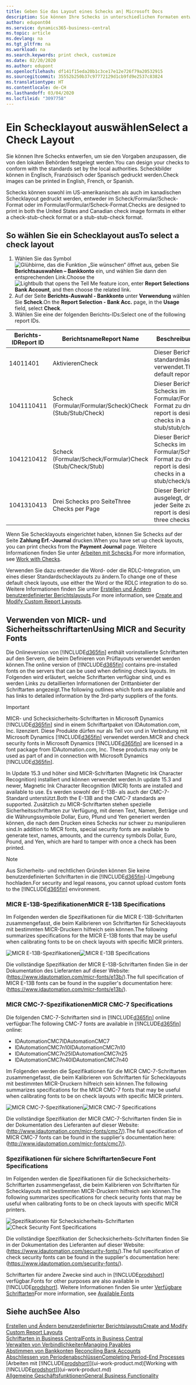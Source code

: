 ```yaml
---
title: Geben Sie das Layout eines Schecks an| Microsoft Docs
description: Sie können Ihre Schecks in unterschiedlichen Formaten entwerfen und drucken, um Standards zu entsprechen.
author: edupont04
ms.service: dynamics365-business-central
ms.topic: article
ms.devlang: na
ms.tgt_pltfrm: na
ms.workload: na
ms.search.keywords: print check, customize
ms.date: 02/20/2020
ms.author: edupont
ms.openlocfilehash: df141f15eda20b1c3ce17e12e726f79a20532915
ms.sourcegitcommit: 35552b250b37c97772129d1cb9fd9e2537c83824
ms.translationtype: HT
ms.contentlocale: de-CH
ms.lasthandoff: 03/04/2020
ms.locfileid: "3097758"
---
```

# <a name="select-a-check-layout"></a><span data-ttu-id="b05f1-103">Ein Schecklayout auswählen</span><span class="sxs-lookup"><span data-stu-id="b05f1-103">Select a Check Layout</span></span>
<span data-ttu-id="b05f1-104">Sie können Ihre Schecks entwerfen, um sie den Vorgaben anzupassen, die von den lokalen Behörden festgelegt werden.</span><span class="sxs-lookup"><span data-stu-id="b05f1-104">You can design your checks to conform with the standards set by the local authorities.</span></span> <span data-ttu-id="b05f1-105">Scheckbilder können in Englisch, Französisch oder Spanisch gedruckt werden.</span><span class="sxs-lookup"><span data-stu-id="b05f1-105">Check images can be printed in English, French, or Spanish.</span></span>

<span data-ttu-id="b05f1-106">Schecks können sowohl im US-amerikanischen als auch im kanadischen Schecklayout gedruckt werden, entweder im Scheck/Formular/Scheck-Format oder im Formular/Formular/Scheck-Format.</span><span class="sxs-lookup"><span data-stu-id="b05f1-106">Checks are designed to print in both the United States and Canadian check image formats in either a check-stub-check format or a stub-stub-check format.</span></span>

## <a name="to-select-a-check-layout"></a><span data-ttu-id="b05f1-107">So wählen Sie ein Schecklayout aus</span><span class="sxs-lookup"><span data-stu-id="b05f1-107">To select a check layout</span></span>
1. <span data-ttu-id="b05f1-108">Wählen Sie das Symbol ![Glühbirne, das die Funktion „Sie wünschen“ öffnet](media/ui-search/search_small.png "Tell Me-Funktion") aus, geben Sie **Berichtsauswahlen – Bankkonto** ein, und wählen Sie dann den entsprechenden Link.</span><span class="sxs-lookup"><span data-stu-id="b05f1-108">Choose the ![Lightbulb that opens the Tell Me feature](media/ui-search/search_small.png "Tell me what you want to do") icon, enter **Report Selections Bank Account**, and then choose the related link.</span></span>
2. <span data-ttu-id="b05f1-109">Auf der Seite **Berichts-Auswahl - Bankkonto** unter **Verwendung** wählen Sie **Scheck**.</span><span class="sxs-lookup"><span data-stu-id="b05f1-109">On the **Report Selection - Bank Acc.** page, in the **Usage** field, select **Check**.</span></span>
3. <span data-ttu-id="b05f1-110">Wählen Sie eine der folgenden Berichts-IDs:</span><span class="sxs-lookup"><span data-stu-id="b05f1-110">Select one of the following report IDs.</span></span>

| <span data-ttu-id="b05f1-111">Berichts-ID</span><span class="sxs-lookup"><span data-stu-id="b05f1-111">Report ID</span></span> | <span data-ttu-id="b05f1-112">Berichtsname</span><span class="sxs-lookup"><span data-stu-id="b05f1-112">Report Name</span></span> | <span data-ttu-id="b05f1-113">Beschreibung</span><span class="sxs-lookup"><span data-stu-id="b05f1-113">Description</span></span> |
| --- | --- | --- |
| <span data-ttu-id="b05f1-114">1401</span><span class="sxs-lookup"><span data-stu-id="b05f1-114">1401</span></span> |<span data-ttu-id="b05f1-115">Aktivieren</span><span class="sxs-lookup"><span data-stu-id="b05f1-115">Check</span></span> |<span data-ttu-id="b05f1-116">Dieser Bericht wird standardmässig verwendet.</span><span class="sxs-lookup"><span data-stu-id="b05f1-116">This is the default report.</span></span> |
| <span data-ttu-id="b05f1-117">10411</span><span class="sxs-lookup"><span data-stu-id="b05f1-117">10411</span></span> |<span data-ttu-id="b05f1-118">Scheck (Formular/Formular/Scheck)</span><span class="sxs-lookup"><span data-stu-id="b05f1-118">Check (Stub/Stub/Check)</span></span> |<span data-ttu-id="b05f1-119">Dieser Bericht dient dazu, Schecks im Formular/Formular/Scheck-Format zu drucken.</span><span class="sxs-lookup"><span data-stu-id="b05f1-119">This report is designed to print checks in a stub/stub/check format.</span></span> |
| <span data-ttu-id="b05f1-120">10412</span><span class="sxs-lookup"><span data-stu-id="b05f1-120">10412</span></span> |<span data-ttu-id="b05f1-121">Scheck (Formular/Scheck/Formular)</span><span class="sxs-lookup"><span data-stu-id="b05f1-121">Check (Stub/Check/Stub)</span></span> |<span data-ttu-id="b05f1-122">Dieser Bericht dient dazu, Schecks im Formular/Scheck/Formular-Format zu drucken.</span><span class="sxs-lookup"><span data-stu-id="b05f1-122">This report is designed to print checks in a stub/check/stub format.</span></span> |
| <span data-ttu-id="b05f1-123">10413</span><span class="sxs-lookup"><span data-stu-id="b05f1-123">10413</span></span> |<span data-ttu-id="b05f1-124">Drei Schecks pro Seite</span><span class="sxs-lookup"><span data-stu-id="b05f1-124">Three Checks per Page</span></span> |<span data-ttu-id="b05f1-125">Dieser Bericht ist dafür ausgelegt, drei Schecks auf jeder Seite zu drucken.</span><span class="sxs-lookup"><span data-stu-id="b05f1-125">This report is designed to print three checks on each page.</span></span> |

<span data-ttu-id="b05f1-126">Wenn Sie Schecklayouts eingerichtet haben, können Sie Schecks auf der Seite **Zahlung Erf.-Journal** drucken.</span><span class="sxs-lookup"><span data-stu-id="b05f1-126">When you have set up check layouts, you can print checks from the **Payment Journal** page.</span></span> <span data-ttu-id="b05f1-127">Weitere Informationen finden Sie unter [Arbeiten mit Schecks](payables-how-work-checks.md).</span><span class="sxs-lookup"><span data-stu-id="b05f1-127">For more information, see [Work with Checks](payables-how-work-checks.md).</span></span>

<span data-ttu-id="b05f1-128">Verwenden Sie dazu entweder die Word- oder die RDLC-Integration, um eines dieser Standardschecklayouts zu ändern.</span><span class="sxs-lookup"><span data-stu-id="b05f1-128">To change one of these default check layouts, use either the Word or the RDLC integration to do so.</span></span> <span data-ttu-id="b05f1-129">Weitere Informationen finden Sie unter [Erstellen und Ändern benutzerdefinierter Berichtslayouts](ui-how-create-custom-report-layout.md).</span><span class="sxs-lookup"><span data-stu-id="b05f1-129">For more information, see [Create and Modify Custom Report Layouts](ui-how-create-custom-report-layout.md).</span></span>

## <a name="using-micr-and-security-fonts"></a><span data-ttu-id="b05f1-130">Verwenden von MICR- und Sicherheitsschriftarten</span><span class="sxs-lookup"><span data-stu-id="b05f1-130">Using MICR and Security Fonts</span></span>
<span data-ttu-id="b05f1-131">Die Onlineversion von [!INCLUDE[d365fin](includes/d365fin_md.md)] enthält vorinstallierte Schriftarten auf den Servern, die beim Definieren von Prüflayouts verwendet werden können.</span><span class="sxs-lookup"><span data-stu-id="b05f1-131">The online version of [!INCLUDE[d365fin](includes/d365fin_md.md)] contains pre-installed fonts on the servers that can be used when defining check layouts.</span></span> <span data-ttu-id="b05f1-132">Im Folgenden wird erläutert, welche Schriftarten verfügbar sind, und es werden Links zu detaillierten Informationen der Drittanbieter der Schriftarten angezeigt.</span><span class="sxs-lookup"><span data-stu-id="b05f1-132">The following outlines which fonts are available and has links to detailed information by the 3rd-party suppliers of the fonts.</span></span>

> [!Important]
> <span data-ttu-id="b05f1-133">MICR- und Schecksicherheits-Schriftarten in Microsoft Dynamics [!INCLUDE[d365fin](includes/d365fin_md.md)] sind in einem Schriftartpaket von IDAutomation.com, Inc. lizenziert. Diese Produkte dürfen nur als Teil von und in Verbindung mit Microsoft Dynamics [!INCLUDE[d365fin](includes/d365fin_md.md)] verwendet werden.</span><span class="sxs-lookup"><span data-stu-id="b05f1-133">MICR and check security fonts in Microsoft Dynamics [!INCLUDE[d365fin](includes/d365fin_md.md)] are licensed in a font package from IDAutomation.com, Inc. These products may only be used as part of and in connection with Microsoft Dynamics [!INCLUDE[d365fin](includes/d365fin_md.md)].</span></span>

<span data-ttu-id="b05f1-134">In Update 15.3 und höher sind MICR-Schriftarten (Magnetic Ink Character Recognition) installiert und können verwendet werden.</span><span class="sxs-lookup"><span data-stu-id="b05f1-134">In update 15.3 and newer, Magnetic Ink Character Recognition (MICR) fonts are installed and available to use.</span></span> <span data-ttu-id="b05f1-135">Es werden sowohl der E-13B- als auch der CMC-7-Standard unterstützt.</span><span class="sxs-lookup"><span data-stu-id="b05f1-135">Both the E-13B and the CMC-7 standards are supported.</span></span> <span data-ttu-id="b05f1-136">Zusätzlich zu MICR-Schriftarten stehen spezielle Sicherheitsschriftarten zur Verfügung, mit denen Text, Namen, Beträge und die Währungssymbole Dollar, Euro, Pfund und Yen generiert werden können, die nach dem Drucken eines Schecks nur schwer zu manipulieren sind.</span><span class="sxs-lookup"><span data-stu-id="b05f1-136">In addition to MICR fonts, special security fonts are available to generate text, names, amounts, and the currency symbols Dollar, Euro, Pound, and Yen, which are hard to tamper with once a check has been printed.</span></span>

> [!NOTE]
> <span data-ttu-id="b05f1-137">Aus Sicherheits- und rechtlichen Gründen können Sie keine benutzerdefinierten Schriftarten in die [!INCLUDE[d365fin](includes/d365fin_md.md)]-Umgebung hochladen.</span><span class="sxs-lookup"><span data-stu-id="b05f1-137">For security and legal reasons, you cannot upload custom fonts to the [!INCLUDE[d365fin](includes/d365fin_md.md)] environment.</span></span>

### <a name="micr-e-13b-specifications"></a><span data-ttu-id="b05f1-138">MICR E-13B-Spezifikationen</span><span class="sxs-lookup"><span data-stu-id="b05f1-138">MICR E-13B Specifications</span></span>
<span data-ttu-id="b05f1-139">Im Folgenden werden die Spezifikationen für die MICR E-13B-Schriftarten zusammengefasst, die beim Kalibrieren von Schriftarten für Schecklayouts mit bestimmten MICR-Druckern hilfreich sein können.</span><span class="sxs-lookup"><span data-stu-id="b05f1-139">The following summarizes specifications for the MICR E-13B fonts that may be useful when calibrating fonts to be on check layouts with specific MICR printers.</span></span>

<span data-ttu-id="b05f1-140">![MICR E-13B-Spezifikationen](media/font_MICR_E-13B_Specifications.png "MICR E-13B-Spezifikationen")</span><span class="sxs-lookup"><span data-stu-id="b05f1-140">![MICR E-13B Specifications](media/font_MICR_E-13B_Specifications.png "MICR E-13B Specifications")</span></span>

<span data-ttu-id="b05f1-141">Die vollständige Spezifikation der MICR E-13B-Schriftarten finden Sie in der Dokumentation des Lieferanten auf dieser Website: (https://www.idautomation.com/micr-fonts/e13b/).</span><span class="sxs-lookup"><span data-stu-id="b05f1-141">The full specification of MICR E-13B fonts can be found in the supplier's documentation here: (https://www.idautomation.com/micr-fonts/e13b/).</span></span>

### <a name="micr-cmc-7-specifications"></a><span data-ttu-id="b05f1-142">MICR CMC-7-Spezifikationen</span><span class="sxs-lookup"><span data-stu-id="b05f1-142">MICR CMC-7 Specifications</span></span>
<span data-ttu-id="b05f1-143">Die folgenden CMC-7-Schriftarten sind in [!INCLUDE[d365fin](includes/d365fin_md.md)] online verfügbar:</span><span class="sxs-lookup"><span data-stu-id="b05f1-143">The following CMC-7 fonts are available in [!INCLUDE[d365fin](includes/d365fin_md.md)] online:</span></span>

- <span data-ttu-id="b05f1-144">IDAutomationCMC7</span><span class="sxs-lookup"><span data-stu-id="b05f1-144">IDAutomationCMC7</span></span>
- <span data-ttu-id="b05f1-145">IDAutomationCMC7n10</span><span class="sxs-lookup"><span data-stu-id="b05f1-145">IDAutomationCMC7n10</span></span>
- <span data-ttu-id="b05f1-146">IDAutomationCMC7n25</span><span class="sxs-lookup"><span data-stu-id="b05f1-146">IDAutomationCMC7n25</span></span>
-   <span data-ttu-id="b05f1-147">IDAutomationCMC7n40</span><span class="sxs-lookup"><span data-stu-id="b05f1-147">IDAutomationCMC7n40</span></span>

<span data-ttu-id="b05f1-148">Im Folgenden werden die Spezifikationen für die MICR CMC-7-Schriftarten zusammengefasst, die beim Kalibrieren von Schriftarten für Schecklayouts mit bestimmten MICR-Druckern hilfreich sein können.</span><span class="sxs-lookup"><span data-stu-id="b05f1-148">The following summarizes specifications for the MICR CMC-7 fonts that may be useful when calibrating fonts to be on check layouts with specific MICR printers.</span></span>

<span data-ttu-id="b05f1-149">![MICR CMC-7-Spezifikationen](media/font_MICR_CMC-7_Specifications.png "MICR CMC-7-Spezifikationen")</span><span class="sxs-lookup"><span data-stu-id="b05f1-149">![MICR CMC-7 Specifications](media/font_MICR_CMC-7_Specifications.png "MICR CMC-7 Specifications")</span></span>

<span data-ttu-id="b05f1-150">Die vollständige Spezifikation der MICR CMC-7-Schriftarten finden Sie in der Dokumentation des Lieferanten auf dieser Website: (http://www.idautomation.com/micr-fonts/cmc7/).</span><span class="sxs-lookup"><span data-stu-id="b05f1-150">The full specification of MICR CMC-7 fonts can be found in the supplier's documentation here: (http://www.idautomation.com/micr-fonts/cmc7/).</span></span>

### <a name="secure-font-specifications"></a><span data-ttu-id="b05f1-151">Spezifikationen für sichere Schriftarten</span><span class="sxs-lookup"><span data-stu-id="b05f1-151">Secure Font Specifications</span></span>
<span data-ttu-id="b05f1-152">Im Folgenden werden die Spezifikationen für die Schecksicherheits-Schriftarten zusammengefasst, die beim Kalibrieren von Schriftarten für Schecklayouts mit bestimmten MICR-Druckern hilfreich sein können.</span><span class="sxs-lookup"><span data-stu-id="b05f1-152">The following summarizes specifications for check security fonts that may be useful when calibrating fonts to be on check layouts with specific MICR printers.</span></span>

<span data-ttu-id="b05f1-153">![Spezifikationen für Schecksicherheits-Schriftarten](media/font_check-security-font_Specifications.png "Spezifikationen für Schecksicherheits-Schriftarten")</span><span class="sxs-lookup"><span data-stu-id="b05f1-153">![Check Security Font Specifications](media/font_check-security-font_Specifications.png "Check Security Font Specifications")</span></span>

<span data-ttu-id="b05f1-154">Die vollständige Spezifikation der Schecksicherheits-Schriftarten finden Sie in der Dokumentation des Lieferanten auf dieser Website: (https://www.idautomation.com/security-fonts/).</span><span class="sxs-lookup"><span data-stu-id="b05f1-154">The full specification of check security fonts can be found in the supplier's documentation here: (https://www.idautomation.com/security-fonts/).</span></span>

<span data-ttu-id="b05f1-155">Schriftarten für andere Zwecke sind auch in [!INCLUDE[prodshort](includes/prodshort.md)] verfügbar.</span><span class="sxs-lookup"><span data-stu-id="b05f1-155">Fonts for other purposes are also available in [!INCLUDE[prodshort](includes/prodshort.md)].</span></span> <span data-ttu-id="b05f1-156">Weitere Informationen finden Sie unter [Verfügbare Schriftarten](ui-fonts.md)</span><span class="sxs-lookup"><span data-stu-id="b05f1-156">For more information, see [Available Fonts](ui-fonts.md)</span></span>

## <a name="see-also"></a><span data-ttu-id="b05f1-157">Siehe auch</span><span class="sxs-lookup"><span data-stu-id="b05f1-157">See Also</span></span>
[<span data-ttu-id="b05f1-158">Erstellen und Ändern benutzerdefinierter Berichtslayouts</span><span class="sxs-lookup"><span data-stu-id="b05f1-158">Create and Modify Custom Report Layouts</span></span>](ui-how-create-custom-report-layout.md)  
[<span data-ttu-id="b05f1-159">Schriftarten in Business Central</span><span class="sxs-lookup"><span data-stu-id="b05f1-159">Fonts in Business Central</span></span>](ui-fonts.md)  
[<span data-ttu-id="b05f1-160">Verwalten von Verbindlichkeiten</span><span class="sxs-lookup"><span data-stu-id="b05f1-160">Managing Payables</span></span>](payables-manage-payables.md)  
<span data-ttu-id="b05f1-161">[Abstimmen von Bankkonten](bank-manage-bank-accounts.md) </span><span class="sxs-lookup"><span data-stu-id="b05f1-161">[Reconciling Bank Accounts](bank-manage-bank-accounts.md) </span></span>  
[<span data-ttu-id="b05f1-162">Abschliessen von Periodenabschlüssen</span><span class="sxs-lookup"><span data-stu-id="b05f1-162">Completing Period-End Processes</span></span>](year-how-complete-period-end-processes.md)  
<span data-ttu-id="b05f1-163">[Arbeiten mit [!INCLUDE[prodshort](includes/prodshort.md)]](ui-work-product.md)</span><span class="sxs-lookup"><span data-stu-id="b05f1-163">[Working with [!INCLUDE[prodshort](includes/prodshort.md)]](ui-work-product.md)</span></span>  
[<span data-ttu-id="b05f1-164">Allgemeine Geschäftsfunktionen</span><span class="sxs-lookup"><span data-stu-id="b05f1-164">General Business Functionality</span></span>](ui-across-business-areas.md)
